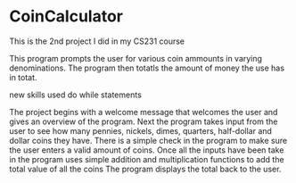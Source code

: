 # CoinCalculator

This is the 2nd project I did in my CS231 course

This program prompts the user for various coin ammounts in varying denominations. The program then totatls the amount of money the use has in totat.

new skills used
do while statements

The project begins with a welcome message that welcomes the user and gives an overview of the program.
Next the program takes input from the user to see how many pennies, nickels, dimes, quarters, half-dollar and dollar coins they have.
There is a simple check in the program to make sure the user enters a valid amount of coins.
Once all the inputs have been take in the program uses simple addition and multiplication functions to add the total value of all the coins
The program displays the total back to the user.
